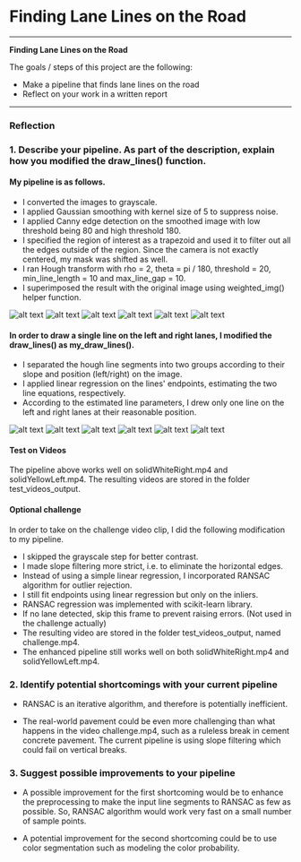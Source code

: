 # **Finding Lane Lines on the Road** 

---

**Finding Lane Lines on the Road**

The goals / steps of this project are the following:
* Make a pipeline that finds lane lines on the road
* Reflect on your work in a written report


[//]: # (Image References)

[fig1]: ./test_images_output/line_segments/solidWhiteCurve.jpg
[fig2]: ./test_images_output/line_segments/solidWhiteRight.jpg
[fig3]: ./test_images_output/line_segments/solidYellowCurve.jpg
[fig4]: ./test_images_output/line_segments/solidYellowCurve2.jpg
[fig5]: ./test_images_output/line_segments/solidYellowLeft.jpg
[fig6]: ./test_images_output/line_segments/whiteCarLaneSwitch.jpg

[fig7]: ./test_images_output/lane_marks/solidWhiteCurve.jpg
[fig8]: ./test_images_output/lane_marks/solidWhiteRight.jpg
[fig9]: ./test_images_output/lane_marks/solidYellowCurve.jpg
[fig10]: ./test_images_output/lane_marks/solidYellowCurve2.jpg
[fig11]: ./test_images_output/lane_marks/solidYellowLeft.jpg
[fig12]: ./test_images_output/lane_marks/whiteCarLaneSwitch.jpg

[vid1]: ./test_videos_output/solidWhiteRight.mp4

---

### Reflection

### 1. Describe your pipeline. As part of the description, explain how you modified the draw_lines() function.

#### My pipeline is as follows. 

* I converted the images to grayscale.
* I applied Gaussian smoothing with kernel size of 5 to suppress noise.
* I applied Canny edge detection on the smoothed image with low threshold being 80 and high threshold 180.
* I specified the region of interest as a trapezoid and used it to filter out all the edges outside of the region. Since the camera is not exactly centered, my mask was shifted as well.
* I ran Hough transform with rho = 2, theta = pi / 180, threshold = 20, min_line_length = 10 and max_line_gap = 10.
* I superimposed the result with the original image using weighted_img() helper function.

![alt text][fig1]
![alt text][fig2]
![alt text][fig3]
![alt text][fig4]
![alt text][fig5]
![alt text][fig6]

#### In order to draw a single line on the left and right lanes, I modified the draw_lines() as my_draw_lines().

* I separated the hough line segments into two groups according to their slope and position (left/right) on the image.
* I applied linear regression on the lines' endpoints, estimating the two line equations, respectively.
* According to the estimated line parameters, I drew only one line on the left and right lanes at their reasonable position.

![alt text][fig7]
![alt text][fig8]
![alt text][fig9]
![alt text][fig10]
![alt text][fig11]
![alt text][fig12]

#### Test on Videos

The pipeline above works well on solidWhiteRight.mp4 and solidYellowLeft.mp4. The resulting videos are stored in the folder test_videos_output.

#### Optional challenge

In order to take on the challenge video clip, I did the following modification to my pipeline.

* I skipped the grayscale step for better contrast.
* I made slope filtering more strict, i.e. to eliminate the horizontal edges.
* Instead of using a simple linear regression, I incorporated RANSAC algorithm for outlier rejection. 
* I still fit endpoints using linear regression but only on the inliers. 
* RANSAC regression was implemented with scikit-learn library.
* If no lane detected, skip this frame to prevent raising errors. (Not used in the challenge actually)  
* The resulting video are stored in the folder test_videos_output, named challenge.mp4.
* The enhanced pipeline still works well on both solidWhiteRight.mp4 and solidYellowLeft.mp4.


### 2. Identify potential shortcomings with your current pipeline

* RANSAC is an iterative algorithm, and therefore is potentially inefficient. 

* The real-world pavement could be even more challenging than what happens in the video challenge.mp4, such as a ruleless break in cement concrete pavement. The current pipeline is using slope filtering which could fail on vertical breaks.  


### 3. Suggest possible improvements to your pipeline

* A possible improvement for the first shortcoming would be to enhance the preprocessing to make the input line segments to RANSAC as few as possible. So, RANSAC algorithm would work very fast on a small number of sample points. 

* A potential improvement for the second shortcoming could be to use color segmentation such as modeling the color probability.





